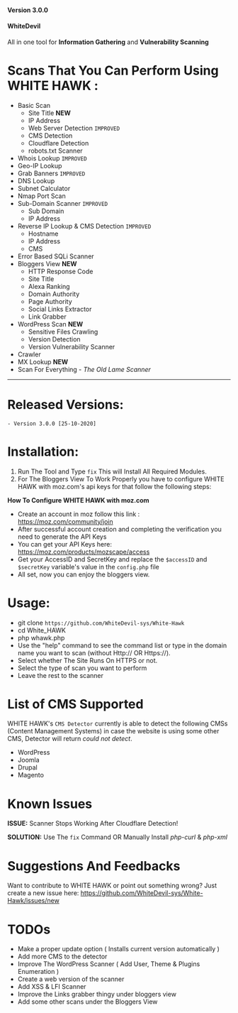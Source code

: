 #### Version 3.0.0
#### WhiteDevil
All in one tool for **Information Gathering** and **Vulnerability Scanning**

# Scans That You Can Perform Using WHITE HAWK :
+ Basic Scan
	- Site Title **NEW**
	- IP Address
	- Web Server Detection `IMPROVED`
	- CMS Detection
	- Cloudflare Detection
	- robots.txt Scanner
+ Whois Lookup `IMPROVED`
+ Geo-IP Lookup
+ Grab Banners `IMPROVED`
+ DNS Lookup
+ Subnet Calculator
+ Nmap Port Scan
+ Sub-Domain Scanner `IMPROVED`
	- Sub Domain
	- IP Address
+ Reverse IP Lookup & CMS Detection `IMPROVED`
	- Hostname
	- IP Address
	- CMS
+ Error Based SQLi Scanner
+ Bloggers View **NEW**
	- HTTP Response Code
	- Site Title
	- Alexa Ranking
	- Domain Authority
	- Page Authority
	- Social Links Extractor
	- Link Grabber
+ WordPress Scan **NEW**
	- Sensitive Files Crawling
	- Version Detection
	- Version Vulnerability Scanner
+ Crawler
+ MX Lookup **NEW**
+ Scan For Everything - _The Old Lame Scanner_

---
# Released Versions:
    - Version 3.0.0 [25-10-2020]

# Installation:
1. Run The Tool and Type `fix` This will Install All Required Modules.
2. For The Bloggers View To Work Properly you have to configure WHITE HAWK with moz.com's api keys for that follow the following steps:

**How To Configure WHITE HAWK with moz.com**
+ Create an account in moz follow this link : https://moz.com/community/join
+ After successful account creation and completing the verification you need to generate the API Keys
+ You can get your API Keys here: https://moz.com/products/mozscape/access
+ Get your AccessID and SecretKey and replace the `$accessID` and `$secretKey` variable's value in the `config.php` file
+ All set, now you can enjoy the bloggers view.

# Usage:
- git clone `https://github.com/WhiteDevil-sys/White-Hawk`
- cd White_HAWK
- php whawk.php
- Use the "help" command to see the command list or type in the domain name you want to scan (without Http:// OR Https://).
- Select whether The Site Runs On HTTPS or not.
- Select the type of scan you want to perform
- Leave the rest to the scanner

# List of CMS Supported
WHITE HAWK's `CMS Detector` currently is able to detect the following CMSs (Content Management Systems) in case the website is using some other CMS, Detector will return _could not detect_.

- WordPress
- Joomla
- Drupal
- Magento
# Known Issues
**ISSUE:** Scanner Stops Working After Cloudflare Detection!

**SOLUTION:** Use The `fix` Command OR Manually Install *php-curl* & *php-xml*

# Suggestions And Feedbacks
Want to contribute to WHITE HAWK or point out something wrong? Just create a new issue here: 
https://github.com/WhiteDevil-sys/White-Hawk/issues/new


# TODOs

- Make a proper update option ( Installs current version automatically )
- Add more CMS to the detector
- Improve The WordPress Scanner ( Add User, Theme & Plugins Enumeration )
- Create a web version of the scanner
- Add XSS & LFI Scanner
- Improve the Links grabber thingy under bloggers view
- Add some other scans under the Bloggers View
